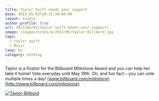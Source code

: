 ```yaml
---
title: Taylor Swift needs your support
date: 2013-05-03T20:31:34+00:00
layout: single
author_profile: true
url: 2013/05/03/taylor-swift-needs-your-support/
image: /images/sites/4/2013/05/Taylor-Billbord.jpg
tags:
  - taylor swift
  - Music
lang: en
category: entblog
---
```

Taylor is a finalist for the Billboard Milestone Award and you can help her take it home! Vote everyday until May 19th. Oh, and fun fact – you can vote multiple times a day! [www.billboard.com/milestone](http://www.billboard.com/milestone)

[![Taylor-Billbord](/images/2013/05/Taylor-Billbord.jpg)](http://www.billboard.com/milestone)